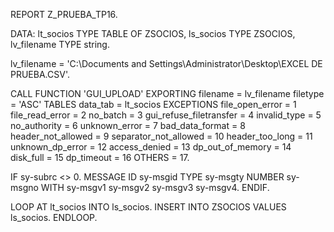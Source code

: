 REPORT Z_PRUEBA_TP16.

DATA: lt_socios TYPE TABLE OF ZSOCIOS,
      ls_socios TYPE ZSOCIOS,
      lv_filename TYPE string.

lv_filename = 'C:\Documents and Settings\Administrator\Desktop\EXCEL DE PRUEBA.CSV'.

CALL FUNCTION 'GUI_UPLOAD'
  EXPORTING
    filename                      = lv_filename
    filetype                      = 'ASC'
  TABLES
    data_tab                      = lt_socios
  EXCEPTIONS
    file_open_error               = 1
    file_read_error               = 2
    no_batch                      = 3
    gui_refuse_filetransfer       = 4
    invalid_type                  = 5
    no_authority                  = 6
    unknown_error                 = 7
    bad_data_format               = 8
    header_not_allowed            = 9
    separator_not_allowed         = 10
    header_too_long               = 11
    unknown_dp_error              = 12
    access_denied                 = 13
    dp_out_of_memory              = 14
    disk_full                     = 15
    dp_timeout                    = 16
    OTHERS                        = 17.

IF sy-subrc <> 0.
  MESSAGE ID sy-msgid TYPE sy-msgty NUMBER sy-msgno
          WITH sy-msgv1 sy-msgv2 sy-msgv3 sy-msgv4.
ENDIF.

LOOP AT lt_socios INTO ls_socios.
  INSERT INTO ZSOCIOS VALUES ls_socios.
ENDLOOP.
